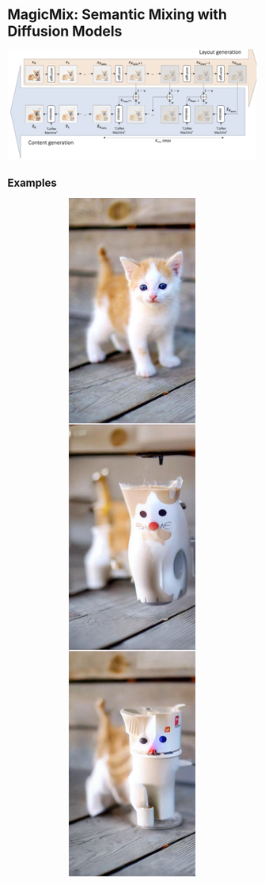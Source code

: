 # MagicMix: Semantic Mixing with Diffusion Models


![Architecture](addons/arch.png)

## Examples

<p align="center">
  <img src="addons/cat.jpeg" width="256" height="455">
  <img src="addons/cat_coffee.jpg" width="256" height="455">
  <img src="addons/cat_coffee2.jpg" width="256" height="455">
</p>